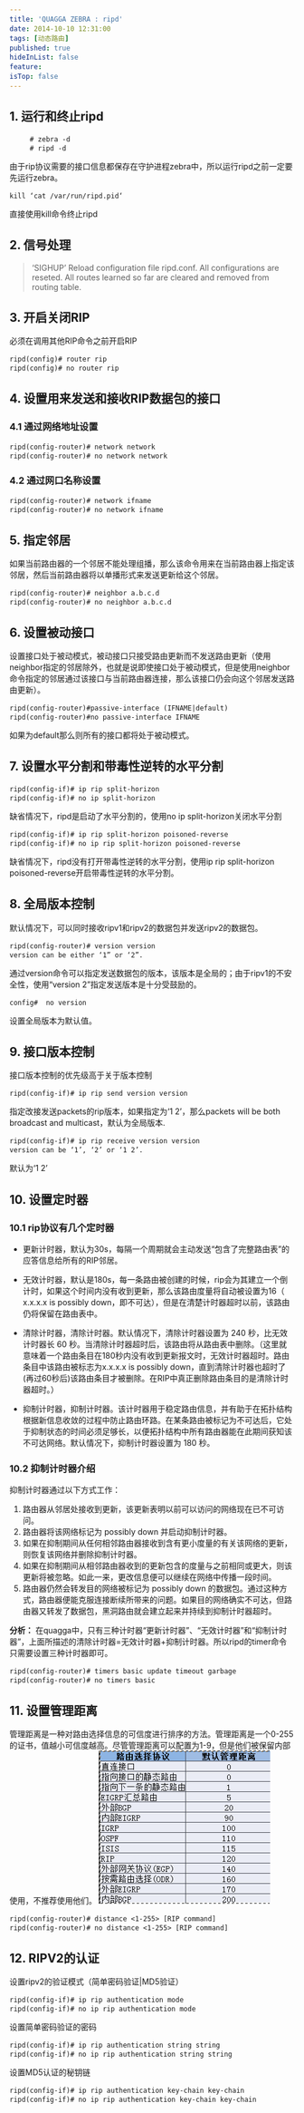 ```yaml
---
title: 'QUAGGA ZEBRA : ripd'
date: 2014-10-10 12:31:00
tags: [动态路由]
published: true
hideInList: false
feature: 
isTop: false
---
```


## 1. 运行和终止ripd

```
     # zebra -d
     # ripd -d
```
由于rip协议需要的接口信息都保存在守护进程zebra中，所以运行ripd之前一定要先运行zebra。

```
kill ‘cat /var/run/ripd.pid‘
```

直接使用kill命令终止ripd

## 2. 信号处理

> ‘SIGHUP’ Reload configuration file ripd.conf. All configurations are reseted. All routes learned so far are cleared and removed from routing table.

## 3. 开启关闭RIP

必须在调用其他RIP命令之前开启RIP

```
ripd(config)# router rip
ripd(config)# no router rip
```

## 4. 设置用来发送和接收RIP数据包的接口

### 4.1 通过网络地址设置

```
ripd(config-router)# network network
ripd(config-router)# no network network
```

### 4.2 通过网口名称设置

```
ripd(config-router)# network ifname
ripd(config-router)# no network ifname
```

## 5. 指定邻居

如果当前路由器的一个邻居不能处理组播，那么该命令用来在当前路由器上指定该邻居，然后当前路由器将以单播形式来发送更新给这个邻居。

```
ripd(config-router)# neighbor a.b.c.d
ripd(config-router)# no neighbor a.b.c.d
```

## 6. 设置被动接口

设置接口处于被动模式，被动接口只接受路由更新而不发送路由更新（使用neighbor指定的邻居除外，也就是说即使接口处于被动模式，但是使用neighbor命令指定的邻居通过该接口与当前路由器连接，那么该接口仍会向这个邻居发送路由更新）。

```
ripd(config-router)#passive-interface (IFNAME|default)
ripd(config-router)#no passive-interface IFNAME
```
如果为default那么则所有的接口都将处于被动模式。

## 7. 设置水平分割和带毒性逆转的水平分割

```
ripd(config-if)# ip rip split-horizon
ripd(config-if)# no ip split-horizon
```
缺省情况下，ripd是启动了水平分割的，使用no ip split-horizon关闭水平分割

```
ripd(config-if)# ip rip split-horizon poisoned-reverse
ripd(config-if)# no ip rip split-horizon poisoned-reverse
```
缺省情况下，ripd没有打开带毒性逆转的水平分割，使用ip rip split-horizon poisoned-reverse开启带毒性逆转的水平分割。

## 8. 全局版本控制

默认情况下，可以同时接收ripv1和ripv2的数据包并发送ripv2的数据包。

```
ripd(config-router)# version version
version can be either ‘1” or ‘2”.
```
 通过version命令可以指定发送数据包的版本，该版本是全局的；由于ripv1的不安全性，使用“version 2”指定发送版本是十分受鼓励的。

```
config#  no version
```

设置全局版本为默认值。

## 9. 接口版本控制

接口版本控制的优先级高于关于版本控制

```
ripd(config-if)# ip rip send version version
```

指定改接发送packets的rip版本，如果指定为‘1 2’，那么packets will be both broadcast and multicast，默认为全局版本.

```
ripd(config-if)# ip rip receive version version
version can be ‘1’, ‘2’ or ‘1 2’.
```

默认为‘1 2’

## 10. 设置定时器

### 10.1 rip协议有几个定时器

 - 更新计时器，默认为30s，每隔一个周期就会主动发送“包含了完整路由表”的应答信息给所有的RIP邻居。

 - 无效计时器，默认是180s，每一条路由被创建的时候，rip会为其建立一个倒计时，如果这个时间内没有收到更新，那么该路由度量将自动被设置为16（ x.x.x.x is possibly down，即不可达），但是在清楚计时器超时以前，该路由仍将保留在路由表中。

 - 清除计时器，清除计时器。默认情况下，清除计时器设置为 240 秒，比无效计时器长 60 秒。当清除计时器超时后，该路由将从路由表中删除。（这里就意味着一个路由条目在180秒内没有收到更新报文时，无效计时器超时。路由条目中该路由被标志为x.x.x.x is possibly down，直到清除计时器也超时了(再过60秒后)该路由条目才被删除。在RIP中真正删除路由条目的是清除计时器超时。）

 - 抑制计时器，抑制计时器。该计时器用于稳定路由信息，并有助于在拓扑结构根据新信息收敛的过程中防止路由环路。在某条路由被标记为不可达后，它处于抑制状态的时间必须足够长，以便拓扑结构中所有路由器能在此期间获知该不可达网络。默认情况下，抑制计时器设置为 180 秒。

### 10.2 抑制计时器介绍

抑制计时器通过以下方式工作：

 1. 路由器从邻居处接收到更新，该更新表明以前可以访问的网络现在已不可访问。
 2. 路由器将该网络标记为 possibly down 并启动抑制计时器。
 3. 如果在抑制期间从任何相邻路由器接收到含有更小度量的有关该网络的更新，则恢复该网络并删除抑制计时器。
 4. 如果在抑制期间从相邻路由器收到的更新包含的度量与之前相同或更大，则该更新将被忽略。如此一来，更改信息便可以继续在网络中传播一段时间。
 5. 路由器仍然会转发目的网络被标记为 possibly down 的数据包。通过这种方式，路由器便能克服连接断续所带来的问题。如果目的网络确实不可达，但路由器又转发了数据包，黑洞路由就会建立起来并持续到抑制计时器超时。

**分析：**
在quagga中，只有三种计时器“更新计时器”、“无效计时器”和“抑制计时器”，上面所描述的清除计时器=无效计时器+抑制计时器。所以ripd的timer命令只需要设置三种计时器即可。
```
ripd(config-router)# timers basic update timeout garbage
ripd(config-router)# no timers basic
```

## 11. 设置管理距离

管理距离是一种对路由选择信息的可信度进行排序的方法。管理距离是一个0-255的证书，值越小可信度越高。尽管管理距离可以配置为1-9，但是他们被保留内部使用，不推荐使用他们。
![enter description here](./images/1617148423731.png)

```
ripd(config-router)# distance <1-255> [RIP command]
ripd(config-router)# no distance <1-255> [RIP command]
```

## 12. RIPV2的认证

设置ripv2的验证模式（简单密码验证|MD5验证）

```
ripd(config-if)# ip rip authentication mode
ripd(config-if)# no ip rip authentication mode 
```

设置简单密码验证的密码

```
ripd(config-if)# ip rip authentication string string
ripd(config-if)# no ip rip authentication string string
```

设置MD5认证的秘钥链

```
ripd(config-if)# ip rip authentication key-chain key-chain
ripd(config-if)# no ip rip authentication key-chain key-chain
```




